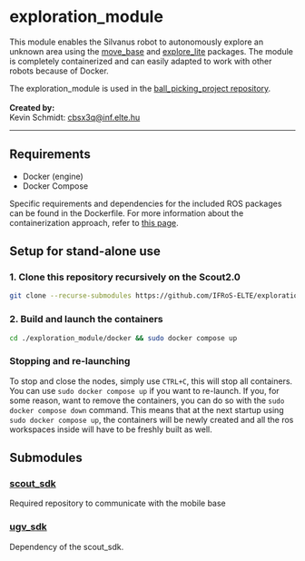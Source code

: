 # exploration_module

This module enables the Silvanus robot to autonomously explore an unknown area using the [move_base](https://wiki.ros.org/move_base) and [explore_lite](https://wiki.ros.org/explore_lite) packages. The module is completely containerized and can easily adapted to work with other robots because of Docker.

The exploration_module is used in the [ball_picking_project repository](https://github.com/IFRoS-ELTE/ball_picking_project).
<br><br>
**Created by:** <br>
Kevin Schmidt: cbsx3q@inf.elte.hu

---

## Requirements

- Docker (engine)
- Docker Compose

Specific requirements and dependencies for the included ROS packages can be found in the Dockerfile. For more information about the containerization approach, refer to [this page](https://github.com/IFRoS-ELTE/ball_picking_project/blob/main/docs/docker.md).

## Setup for stand-alone use

### 1. Clone this repository recursively on the Scout2.0

```bash
git clone --recurse-submodules https://github.com/IFRoS-ELTE/exploration_module
```

### 2. Build and launch the containers

```bash
cd ./exploration_module/docker && sudo docker compose up
```

### Stopping and re-launching

To stop and close the nodes, simply use `CTRL+C`, this will stop all containers. You can use `sudo docker compose up` if you want to re-launch. If you, for some reason, want to remove the containers, you can do so with the `sudo docker compose down` command. This means that at the next startup using `sudo docker compose up`, the containers will be newly created and all the ros workspaces inside will have to be freshly built as well.

## Submodules
### [scout_sdk](https://github.com/agilexrobotics/scout_ros)
Required repository to communicate with the mobile base

### [ugv_sdk](https://github.com/agilexrobotics/ugv_sdk)
Dependency of the scout_sdk.